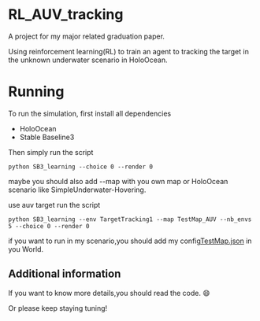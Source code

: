 # RL_AUV_tracking

A project for my major related graduation paper.

Using reinforcement learning(RL) to train an agent to tracking the target in the unknown underwater scenario in HoloOcean.

# Running

To run the simulation, first install all dependencies

- HoloOcean
- Stable Baseline3

Then simply run the script
```
python SB3_learning --choice 0 --render 0
```
maybe you should also add --map with you own map or HoloOcean scenario like SimpleUnderwater-Hovering.

use auv target run the script
```
python SB3_learning --env TargetTracking1 --map TestMap_AUV --nb_envs 5 --choice 0 --render 0 
```
if you want to run in my scenario,you should add my config[TestMap.json](config%2FTestMap.json) in you World.
## Additional information

If you want to know more details,you should read the code.
:smile: 

Or please keep staying tuning!